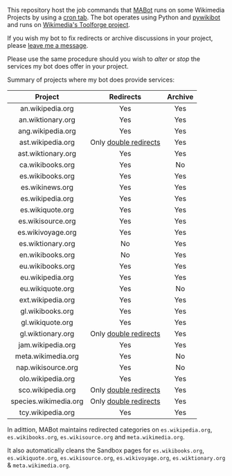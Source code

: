 This repository host the job commands that [MABot](https://meta.wikimedia.org/wiki/User:MABot) runs on some Wikimedia Projects by using a [cron tab](https://en.wikipedia.org/wiki/Cron). The bot operates using Python and [pywikibot](https://github.com/wikimedia/pywikibot) and runs on [Wikimedia's Toolforge project](https://wikitech.wikimedia.org/wiki/Portal:Toolforge).

If you wish my bot to fix redirects or archive discussions in your project, please [leave me a message](https://meta.wikimedia.org/wiki/User_talk:MarcoAurelio).

Please use the same procedure should you wish to _alter_ or _stop_ the services my bot does offer in your project.

Summary of projects where my bot does provide services:

| Project | Redirects | Archive
| :---:   | :---:     | :---:
| an.wikipedia.org | Yes | Yes
| an.wiktionary.org | Yes | Yes
| ang.wikipedia.org | Yes | Yes
| ast.wikipedia.org | Only [double redirects](https://ast.wikipedia.org/wiki/Special:DoubleRedirects) | Yes
| ast.wiktionary.org | Yes | Yes
| ca.wikibooks.org | Yes | No
| es.wikibooks.org | Yes | Yes
| es.wikinews.org | Yes | Yes
| es.wikipedia.org | Yes | Yes
| es.wikiquote.org | Yes | Yes
| es.wikisource.org | Yes | Yes
| es.wikivoyage.org | Yes | Yes
| es.wiktionary.org | No | Yes
| en.wikibooks.org | No | Yes
| eu.wikibooks.org | Yes | Yes
| eu.wikipedia.org | Yes | Yes
| eu.wikiquote.org | Yes | No
| ext.wikipedia.org | Yes | Yes
| gl.wikibooks.org | Yes | Yes
| gl.wikiquote.org | Yes | Yes
| gl.wiktionary.org | Only [double redirects](https://gl.wiktionary.org/wiki/Special:DoubleRedirects) | Yes
| jam.wikipedia.org | Yes | Yes
| meta.wikimedia.org | Yes | No
| nap.wikisource.org | Yes | No
| olo.wikipedia.org | Yes | Yes
| sco.wikipedia.org | Only [double redirects](https://sco.wikipedia.org/wiki/Special:DoubleRedirects) | Yes
| species.wikimedia.org | Only [double redirects](https://species.wikimedia.org/wiki/Special:DoubleRedirects) | Yes
| tcy.wikipedia.org | Yes | Yes

In adittion, MABot maintains redirected categories on `es.wikipedia.org`, `es.wikibooks.org`, `es.wikisource.org` and `meta.wikimedia.org`.

It also automatically cleans the Sandbox pages for `es.wikibooks.org`, `es.wikiquote.org`, `es.wikisource.org`, `es.wikivoyage.org`, `es.wiktionary.org` & `meta.wikimedia.org`.
